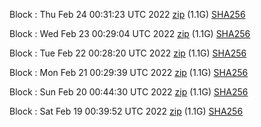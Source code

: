 Block [](https://testnet-insight.dashevo.org/insight/block/): Thu Feb 24 00:31:23 UTC 2022 [zip](https://dash-bootstrap.ams3.digitaloceanspaces.com/testnet/2022-02-24/bootstrap.dat.zip) (1.1G) [SHA256](https://dash-bootstrap.ams3.digitaloceanspaces.com/testnet/2022-02-24/sha256.txt)

Block [](https://testnet-insight.dashevo.org/insight/block/): Wed Feb 23 00:29:04 UTC 2022 [zip](https://dash-bootstrap.ams3.digitaloceanspaces.com/testnet/2022-02-23/bootstrap.dat.zip) (1.1G) [SHA256](https://dash-bootstrap.ams3.digitaloceanspaces.com/testnet/2022-02-23/sha256.txt)

Block [](https://testnet-insight.dashevo.org/insight/block/): Tue Feb 22 00:28:20 UTC 2022 [zip](https://dash-bootstrap.ams3.digitaloceanspaces.com/testnet/2022-02-22/bootstrap.dat.zip) (1.1G) [SHA256](https://dash-bootstrap.ams3.digitaloceanspaces.com/testnet/2022-02-22/sha256.txt)

Block [](https://testnet-insight.dashevo.org/insight/block/): Mon Feb 21 00:29:39 UTC 2022 [zip](https://dash-bootstrap.ams3.digitaloceanspaces.com/testnet/2022-02-21/bootstrap.dat.zip) (1.1G) [SHA256](https://dash-bootstrap.ams3.digitaloceanspaces.com/testnet/2022-02-21/sha256.txt)

Block [](https://testnet-insight.dashevo.org/insight/block/): Sun Feb 20 00:44:30 UTC 2022 [zip](https://dash-bootstrap.ams3.digitaloceanspaces.com/testnet/2022-02-20/bootstrap.dat.zip) (1.1G) [SHA256](https://dash-bootstrap.ams3.digitaloceanspaces.com/testnet/2022-02-20/sha256.txt)

Block [](https://testnet-insight.dashevo.org/insight/block/): Sat Feb 19 00:39:52 UTC 2022 [zip](https://dash-bootstrap.ams3.digitaloceanspaces.com/testnet/2022-02-19/bootstrap.dat.zip) (1.1G) [SHA256](https://dash-bootstrap.ams3.digitaloceanspaces.com/testnet/2022-02-19/sha256.txt)

